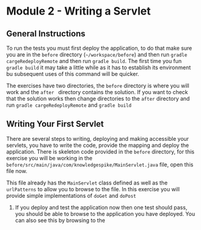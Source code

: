 # Module 2 - Writing a Servlet

## General Instructions

To run the tests you must first deploy the application, to do that make sure you are in the `before` directory (`~/workspace/before`) and then run `gradle cargeRedeployRemote` and then run `gradle build`. The first time you fun `gradle build` it may take a little while as it has to establish its environment bu subsequent uses of this command will be quicker.

The exercises have two directories, the `before` directory is where you will work and the `after ` directory contains the solution. If you want to check that the solution works then change directories to the `after` directory and run `gradle cargeRedeployRemote` and `gradle build`

## Writing Your First Servlet

There are several steps to writing, deploying and making accessible your servlets, you have to write the code, provide the mapping and deploy the application. There is skeleton code provided in the `before` directory, for this exercise you will be working in the `before/src/main/java/com/knowledgespike/MainServlet.java` file, open this file now.

This file already has the `MainServlet` class defined as well as the `urlPatterns` to allow you to browse to the file. In this exercise you will provide simple implementations of `doGet` and `doPost`

1. If you deploy and test the application now then one test should pass, you should be able to browse to the application you have deployed. You can also see this by browsing to the 